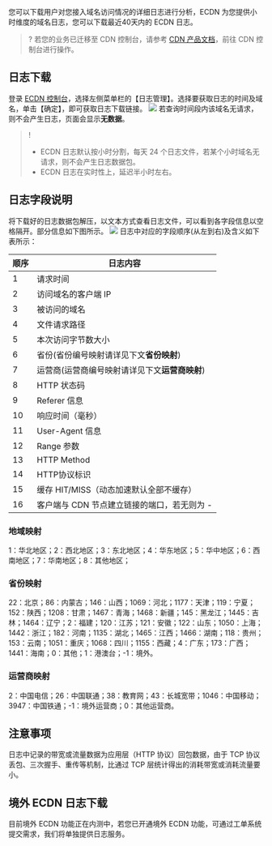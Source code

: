 
您可以下载用户对您接入域名访问情况的详细日志进行分析，ECDN 为您提供小时维度的域名日志，您可以下载最近40天内的 ECDN 日志。

>? 若您的业务已迁移至 CDN 控制台，请参考 [CDN 产品文档](https://cloud.tencent.com/document/product/228)，前往 CDN 控制台进行操作。

## 日志下载
登录 [ECDN 控制台](https://console.cloud.tencent.com/dsa)，选择左侧菜单栏的【日志管理】。选择要获取日志的时间及域名，单击【确定】，即可获取日志下载链接。
![](https://main.qcloudimg.com/raw/8ebcf1af186ca03464974d13b28b9b47.jpg)
若查询时间段内该域名无请求，则不会产生日志，页面会显示**无数据**。
>!
> + ECDN 日志默认按小时分割，每天 24 个日志文件，若某个小时域名无请求，则不会产生日志数据包。  
> + ECDN 日志在实时性上，延迟半小时左右。

## 日志字段说明
将下载好的日志数据包解压，以文本方式查看日志文件，可以看到各字段信息以空格隔开。部分信息如下图所示。
![](https://mc.qcloudimg.com/static/img/a3ef1ea051dc277872ec10a7135872df/logs.png)
日志中对应的字段顺序(从左到右)及含义如下表所示：

| 顺序 | 日志内容                                        |
| ---- | ----------------------------------------------- |
| 1    | 请求时间                                        |
| 2    | 访问域名的客户端 IP                             |
| 3    | 被访问的域名                                    |
| 4    | 文件请求路径                                    |
| 5    | 本次访问字节数大小                              |
| 6    | 省份(省份编号映射请详见下文**省份映射**)       |
| 7    | 运营商(运营商编号映射请详见下文**运营商映射**) |
| 8    | HTTP 状态码                                     |
| 9    | Referer 信息                                    |
| 10   | 响应时间（毫秒）                                |
| 11   | User-Agent 信息                                 |
| 12   | Range 参数                                      |
| 13   | HTTP Method                                     |
| 14   | HTTP协议标识                                    |
| 15   | 缓存 HIT/MISS（动态加速默认全部不缓存）         |
| 16  | 客户端与 CDN 节点建立链接的端口，若无则为 -        |

### 地域映射
1：华北地区；2：西北地区；3：东北地区；4：华东地区；5：华中地区；6：西南地区；7：华南地区；8：其他地区；

### 省份映射
22：北京；86：内蒙古；146：山西；1069：河北；1177：天津；119：宁夏；152：陕西；1208：甘肃；1467：青海；1468：新疆；145：黑龙江；1445：吉林；1464：辽宁；2：福建；120：江苏；121：安徽；122：山东；1050：上海；1442：浙江；182：河南；1135：湖北；1465：江西；1466：湖南；118：贵州；153：云南；1051：重庆；1068：四川；1155：西藏；4：广东；173：广西；1441：海南；0：其他；1：港澳台；-1：境外。

### 运营商映射
2：中国电信；26：中国联通；38：教育网；43：长城宽带；1046：中国移动；3947：中国铁通；-1：境外运营商；0：其他运营商。

## 注意事项
日志中记录的带宽或流量数据为应用层（HTTP 协议）回包数据，由于 TCP 协议丢包、三次握手、重传等机制，比通过 TCP 层统计得出的消耗带宽或消耗流量要小。

## 境外 ECDN 日志下载
目前境外 ECDN 功能正在内测中，若您已开通境外 ECDN 功能，可通过工单系统提交需求，我们将单独提供日志服务。
